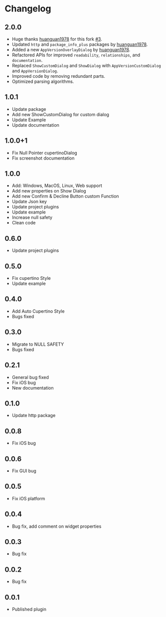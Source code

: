 # Changelog

## 2.0.0

- Huge thanks [huanguan1978](https://github.com/huanguan1978) for this fork [#3](https://github.com/enzo-desimone/check_app_version/pull/3).
- Updated `http` and `package_info_plus` packages by [huanguan1978](https://github.com/huanguan1978).
- Added a new `AppVersionOverlayDialog` by [huanguan1978](https://github.com/huanguan1978).
- Refactored APIs for improved `readability`, `relationships`, and `documentation`.
- Replaced `ShowCustomDialog` and `ShowDialog` with `AppVersionCustomDialog` and `AppVersionDialog`.
- Improved code by removing redundant parts.
- Optimized parsing algorithms.

## 1.0.1

- Update package
- Add new ShowCustomDialog for custom dialog
- Update Example
- Update documentation

## 1.0.0+1

- Fix Null Pointer cupertinoDialog
- Fix screenshot documentation

## 1.0.0

- Add: Windows, MacOS, Linux, Web support
- Add new properties on Show Dialog
- Add new Confirm & Decline Button custom Function
- Update Json key
- Update project plugins
- Update example
- Increase null safety
- Clean code

## 0.6.0

- Update project plugins

## 0.5.0

- Fix cupertino Style
- Update example

## 0.4.0

- Add Auto Cupertino Style
- Bugs fixed

## 0.3.0

- Migrate to NULL SAFETY
- Bugs fixed

## 0.2.1

- General bug fixed
- Fix iOS bug
- New documentation

## 0.1.0

- Update http package

## 0.0.8

- Fix iOS bug

## 0.0.6

- Fix GUI bug

## 0.0.5

- Fix iOS platform

## 0.0.4

- Bug fix, add comment on widget properties

## 0.0.3

- Bug fix

## 0.0.2

- Bug fix

## 0.0.1

- Published plugin
